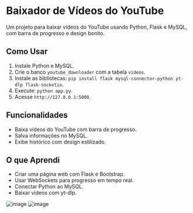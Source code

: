 # Baixador de Vídeos do YouTube

Um projeto para baixar vídeos do YouTube usando Python, Flask e MySQL, com barra de progresso e design bonito.

## Como Usar

1. Instale Python e MySQL.
2. Crie o banco `youtube_downloader` com a tabela `videos`.
3. Instale as bibliotecas: `pip install flask mysql-connector-python yt-dlp flask-socketio`.
4. Execute: `python app.py`.
5. Acesse `http://127.0.0.1:5000`.

## Funcionalidades

- Baixa vídeos do YouTube com barra de progresso.
- Salva informações no MySQL.
- Exibe histórico com design estilizado.

## O que Aprendi

- Criar uma página web com Flask e Bootstrap.
- Usar WebSockets para progresso em tempo real.
- Conectar Python ao MySQL.
- Baixar vídeos com yt-dlp.

![image](https://github.com/user-attachments/assets/992d3778-fde7-4d5a-be4b-6f53c27301f7)
![image](https://github.com/user-attachments/assets/4184b5ae-0106-4433-bf59-2ff2f30bbf86)

